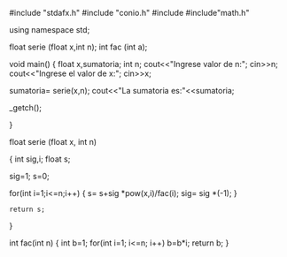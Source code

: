 #include "stdafx.h"
#include "conio.h"
#include<iostream>
#include"math.h"

using namespace std;

float serie (float x,int n);
int fac (int a);

void main()
{ float x,sumatoria;
  int n; 
 cout<<"Ingrese valor de n:";
 cin>>n;
 cout<<"Ingrese el valor de x:";
 cin>>x;

 sumatoria= serie(x,n);
 cout<<"La sumatoria es:"<<sumatoria;
 
 _getch();

}

float serie (float x, int n)

{ int sig,i;
 float s;

 sig=1;
 s=0;

 for(int i=1;i<=n;i++)
	 { s= s+sig *pow(x,i)/fac(i);
       sig= sig *(-1);
     }

    return s;
}

 int fac(int n)
 { int b=1;
  for(int i=1; i<=n; i++)
	  b=b*i;
    return b;
 }
  

 
